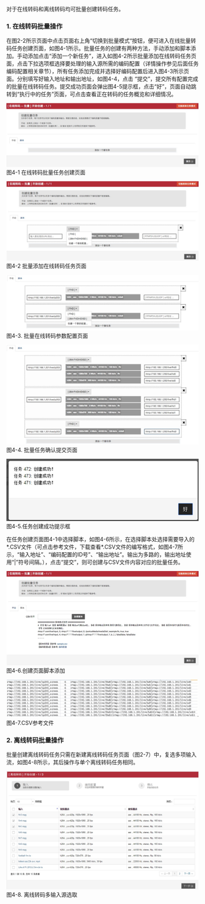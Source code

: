 对于在线转码和离线转码均可批量创建转码任务。 

### 1. 在线转码批量操作
在图2-2所示页面中点击页面右上角“切换到批量模式“按钮，便可进入在线批量转码任务创建页面，如图4-1所示。批量任务的创建有两种方法，手动添加和脚本添加。手动添加点击“添加一个新任务”，进入如图4-2所示批量添加在线转码任务页面，点击下拉选项框选择要处理的输入源所需的编码配置（详情操作参见后面任务编码配置相关章节），所有任务添加完成并选择好编码配置后进入图4-3所示页面。分别填写好输入地址和输出地址，如图4-4，点击 “提交”，提交所有配置完成的批量在线转码任务。提交成功页面会弹出图4-5提示框，点击“好”，页面自动跳转到“执行中的任务”页面，可点击查看正在转码的任务概览和详细情况。

![](/assets/4-1.jpg)
图4-1 在线转码批量任务创建页面

![](/assets/4-2.jpg)
图4-2 批量添加在线转码任务页面

![](/assets/4-3.jpg)
图4-3. 批量在线转码参数配置页面

![](/assets/4-4.jpg)
图4-4. 批量任务确认提交页面

![](/assets/4-5.jpg)
图4-5.任务创建成功提示框

在任务创建页面图4-1中选择脚本，如图4-6所示，在选择脚本处选择需要导入的*.CSV文件（可点击参考文件，下载查看*.CSV文件的编写格式，如图4-7所示，“输入地址”、“编码配置的ID号”、“输出地址”。输出为多路的，输出地址使用“|”符号间隔。），点击“提交”，则可创建与CSV文件内容对应的批量任务。

![](/assets/4-6.jpg)
图4-6.创建页面脚本添加

![](/assets/4-7.jpg)
图4-7.CSV参考文件

### 2. 离线转码批量操作

批量创建离线转码任务只需在新建离线转码任务页面（图2-7）中，复选多项输入流，如图4-8所示，其后操作与单个离线转码任务相同。

![](/assets/4-8.jpg)
图4-8. 离线转码多输入源选取


